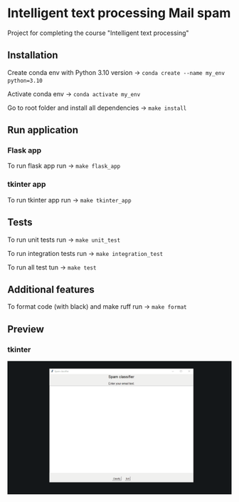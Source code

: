 # Intelligent text processing Mail spam

Project for completing the course "Intelligent text processing"

## Installation

Create conda env with Python 3.10 version -> `conda create --name my_env python=3.10`

Activate conda env -> `conda activate my_env`

Go to root folder and install all dependencies -> `make install`

## Run application

### Flask app

To run flask app run -> `make flask_app`

### tkinter app

To run tkinter app run -> `make tkinter_app`

## Tests

To run unit tests run -> `make unit_test`

To run integration tests run -> `make integration_test`

To run all test tun -> `make test`

## Additional features

To format code (with black) and make ruff run -> `make format`

## Preview 

### tkinter

![tkinter](static/tkinter_app_preview.gif)

